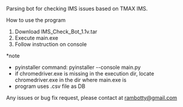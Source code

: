 Parsing bot for checking IMS issues based on TMAX IMS.

How to use the program
1. Download IMS_Check_Bot_1.1v.tar
2. Execute main.exe
3. Follow instruction on console

*note
- pyinstaller command: pyinstaller --console main.py
- if chromedriver.exe is missing in the execution dir, locate chromedriver.exe in the dir where main.exe is
- program uses .csv file as DB

Any issues or bug fix request, please contact at rambotty@gmail.com